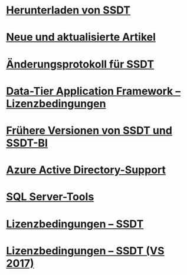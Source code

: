 # [Herunterladen von SSDT](download-sql-server-data-tools-ssdt.md)
# [Neue und aktualisierte Artikel](new-updated-ssdt.md)
# [Änderungsprotokoll für SSDT](changelog-for-sql-server-data-tools-ssdt.md)
# [Data-Tier Application Framework – Lizenzbedingungen](data-tier-application-framework-license-terms.md)
# [Frühere Versionen von SSDT und SSDT-BI](previous-releases-of-sql-server-data-tools-ssdt-and-ssdt-bi.md)
# [Azure Active Directory-Support](azure-active-directory.md)
# [SQL Server-Tools](sql-server-tools.md)
# [Lizenzbedingungen – SSDT](sql-server-data-tools-license-terms.md)
# [Lizenzbedingungen – SSDT (VS 2017)](sql-server-data-tools-license-terms-vs2017.md)
